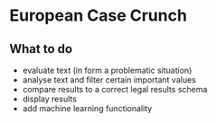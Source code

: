 # European Case Crunch 

## What to do

- evaluate text (in form a problematic situation)
- analyse text and filter certain important values
- compare results to a correct legal results schema
- display results
- add machine learning functionality
